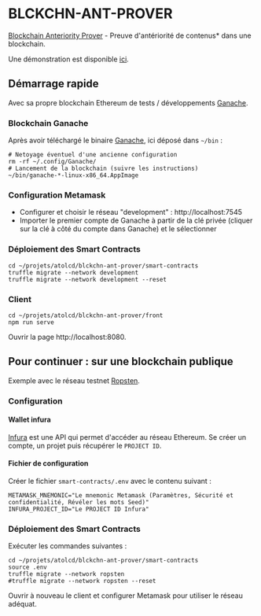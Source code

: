 # BLCKCHN-ANT-PROVER

[Blockchain Anteriority Prover](https://github.com/cvagner/blckchn-ant-prover) - Preuve d'antériorité de contenus* dans une blockchain.

Une démonstration est disponible [ici](https://cvagner.keybase.pub/blckchn/ancrage/).

## Démarrage rapide

Avec sa propre blockchain Ethereum de tests / développements [Ganache](https://www.trufflesuite.com/ganache).

### Blockchain Ganache

Après avoir téléchargé le binaire [Ganache](https://www.trufflesuite.com/ganache), ici déposé dans `~/bin` :

```shell
# Netoyage éventuel d'une ancienne configuration
rm -rf ~/.config/Ganache/
# Lancement de la blockchain (suivre les instructions)
~/bin/ganache-*-linux-x86_64.AppImage
```

### Configuration Metamask
* Configurer et choisir le réseau "development" : http://localhost:7545
* Importer le premier compte de Ganache à partir de la clé privée (cliquer sur la clé à côté du compte dans Ganache) et le sélectionner

### Déploiement des Smart Contracts
```shell
cd ~/projets/atolcd/blckchn-ant-prover/smart-contracts
truffle migrate --network development
truffle migrate --network development --reset
```

### Client
```shell
cd ~/projets/atolcd/blckchn-ant-prover/front
npm run serve
```
Ouvrir la page http://localhost:8080.


## Pour continuer : sur une blockchain publique

Exemple avec le réseau testnet [Ropsten](https://ropsten.etherscan.io/).

### Configuration

#### Wallet infura

[Infura](https://infura.io/) est une API qui permet d'accéder au réseau Ethereum.
Se créer un compte, un projet puis récupérer le `PROJECT ID`.

#### Fichier de configuration
Créer le fichier `smart-contracts/.env` avec le contenu suivant :
```
METAMASK_MNEMONIC="Le mnemonic Metamask (Paramètres, Sécurité et confidentialité, Révéler les mots Seed)"
INFURA_PROJECT_ID="Le PROJECT ID Infura"
```

### Déploiement des Smart Contracts

Exécuter les commandes suivantes :
```shell
cd ~/projets/atolcd/blckchn-ant-prover/smart-contracts
source .env
truffle migrate --network ropsten
#truffle migrate --network ropsten --reset
```

Ouvrir à nouveau le client et configurer Metamask pour utiliser le réseau adéquat.